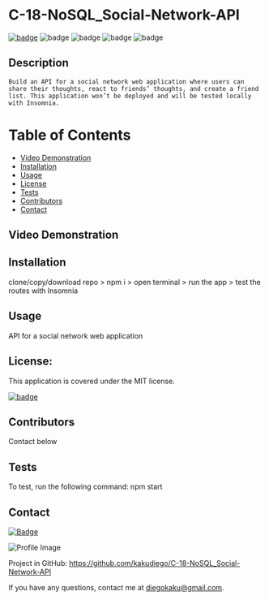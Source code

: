# C-18-NoSQL_Social-Network-API

[![badge](https://img.shields.io/badge/license-MIT-orange)](https://opensource.org/licenses/MIT)
![badge](https://img.shields.io/badge/Made%20with-MongoDB-blue)
![badge](https://img.shields.io/badge/Made%20with-Express.js-green)
![badge](https://img.shields.io/badge/Made%20with-Mongoose-yellow)
![badge](https://img.shields.io/badge/Made%20with-JavaScript-yellow)

## Description

    Build an API for a social network web application where users can share their thoughts, react to friends’ thoughts, and create a friend list. This application won’t be deployed and will be tested locally with Insomnia.

# Table of Contents

- [Video Demonstration](#video-demonstration)
- [Installation](#installation)
- [Usage](#usage)
- [License](#license)
- [Tests](#tests)
- [Contributors](#contributors)
- [Contact](#contact)

## Video Demonstration

## Installation

clone/copy/download repo > npm i > open terminal > run the app > test the routes with Insomnia

## Usage

API for a social network web application

## License:

This application is covered under the MIT license.

[![badge](https://img.shields.io/badge/license-MIT-orange)](https://opensource.org/licenses/MIT)

## Contributors

Contact below

## Tests

To test, run the following command: npm start

## Contact

[![Badge](https://img.shields.io/badge/Github-kakudiego-4cbbb9)](https://github.com/kakudiego)

![Profile Image](https://github.com/kakudiego.png?size=50)

Project in GitHub: https://github.com/kakudiego/C-18-NoSQL_Social-Network-API

If you have any questions, contact me at diegokaku@gmail.com.
